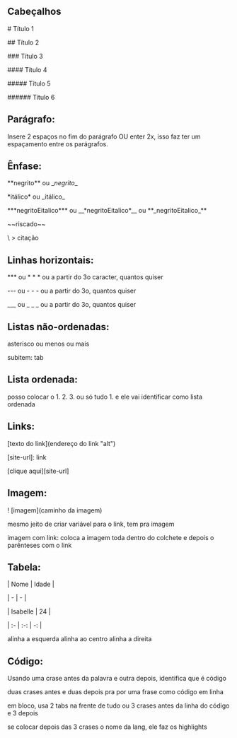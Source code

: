 ## Cabeçalhos

\# Título 1

\## Título 2

\### Título 3

\#### Título 4

\##### Título 5

\###### Título 6


## Parágrafo:

Insere 2 espaços no fim do parágrafo OU enter 2x, isso faz ter um espaçamento entre os parágrafos.


## Ênfase:

\*\*negrito\*\* ou \__negrito__

\*itálico\* ou \_itálico_

\*\*\*negritoEitalico\*\*\* ou \_\_\*negritoEitalico\*\_\_ ou \*\*\_negritoEitalico\_\*\*

\~\~riscado\~\~

\ > citação


## Linhas horizontais:

\*\*\* ou \* \* \* ou a partir do 3o caracter, quantos quiser

--- ou - - - ou a partir do 3o, quantos quiser

___ ou _ _ _ ou a partir do 3o, quantos quiser


## Listas não-ordenadas:

asterisco ou menos ou mais

subitem: tab


## Lista ordenada:

posso colocar o 1. 2. 3. ou só tudo 1. e ele vai identificar como lista ordenada


## Links:
\[texto do link](endereço do link "alt")

\[site-url]: link

\[clique aqui][site-url]


## Imagem:

\! \[imagem](caminho da imagem)

mesmo jeito de criar variável para o link, tem pra imagem

imagem com link: coloca a imagem toda dentro do colchete e depois o parênteses com o link


## Tabela:

\| Nome | Idade |

\| - | - |

\| Isabelle | 24 |


\| :- | :-: | -: |

alinha a esquerda
alinha ao centro
alinha a direita


## Código:

Usando uma crase antes da palavra e outra depois, identifica que é código

duas crases antes e duas depois pra por uma frase como código em linha

em bloco, usa 2 tabs na frente de tudo ou 3 crases antes da linha do código e 3 depois

se colocar depois das 3 crases o nome da lang, ele faz os highlights
